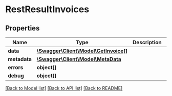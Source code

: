 # RestResultInvoices

## Properties

 Name         | Type                                                    | Description | Notes      
--------------|---------------------------------------------------------|-------------|------------
 **data**     | [**\Swagger\Client\Model\GetInvoice[]**](GetInvoice.md) |             | [optional] 
 **metadata** | [**\Swagger\Client\Model\MetaData**](MetaData.md)       |             | [optional] 
 **errors**   | **object[]**                                            |             | [optional] 
 **debug**    | **object[]**                                            |             | [optional] 

[[Back to Model list]](../../README.md#documentation-for-models) [[Back to API list]](../../README.md#documentation-for-api-endpoints) [[Back to README]](../../README.md)


